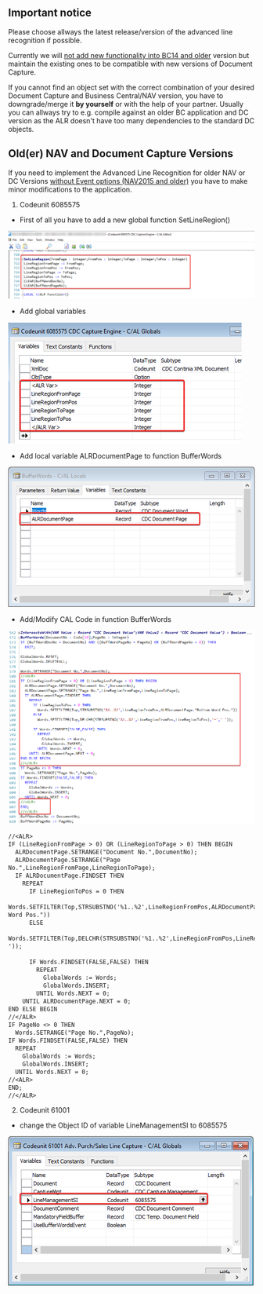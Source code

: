 ## Important notice ##
Please choose allways the latest release/version of the advanced line recognition if possible.

Currently we will <ins>not add new functionality into BC14 and older</ins> version but maintain the existing ones to be compatible with new versions of Document Capture.


If you cannot find an object set with the correct combination of your desired Document Capture and Business Central/NAV version, you have to downgrade/merge it **by yourself** or with the help of your partner.
Usually you can allways try to e.g. compile against an older BC application and DC version as the ALR doesn't have too many dependencies to the standard DC objects.

## Old(er) NAV and Document Capture Versions ##
If you need to implement the Advanced Line Recognition for older NAV or DC Versions <ins>without Event options (NAV2015 and older)</ins> you have to make minor modifications to the application.

1. Codeunit 6085575
* First of all you have to add a new global function SetLineRegion() 

![Function SetLineRegion](../Documentation/COD6085575_SetLineRegion.png)
* Add global variables

![Global Variables](../Documentation/COD6085575_Global_Variables.png)

* Add local variable ALRDocumentPage to function BufferWords

![Global Variables](../Documentation/COD6085575_LocalVariable_in_BufferWords.png)

* Add/Modify CAL Code in function BufferWords

![Global Variables](../Documentation/COD6085575_BufferWords_ALR.png)

```
//<ALR>
IF (LineRegionFromPage > 0) OR (LineRegionToPage > 0) THEN BEGIN
  ALRDocumentPage.SETRANGE("Document No.",DocumentNo);
  ALRDocumentPage.SETRANGE("Page No.",LineRegionFromPage,LineRegionToPage);
  IF ALRDocumentPage.FINDSET THEN
    REPEAT
      IF LineRegionToPos = 0 THEN
        Words.SETFILTER(Top,STRSUBSTNO('%1..%2',LineRegionFromPos,ALRDocumentPage."Bottom Word Pos."))
      ELSE
        Words.SETFILTER(Top,DELCHR(STRSUBSTNO('%1..%2',LineRegionFromPos,LineRegionToPos),'=',' '));

      IF Words.FINDSET(FALSE,FALSE) THEN
        REPEAT
          GlobalWords := Words;
          GlobalWords.INSERT;
        UNTIL Words.NEXT = 0;
    UNTIL ALRDocumentPage.NEXT = 0;
END ELSE BEGIN
//</ALR>
IF PageNo <> 0 THEN
  Words.SETRANGE("Page No.",PageNo);
IF Words.FINDSET(FALSE,FALSE) THEN
  REPEAT
    GlobalWords := Words;
    GlobalWords.INSERT;
  UNTIL Words.NEXT = 0;
//<ALR>
END;
//</ALR>
```

2. Codeunit 61001
* change the Object ID of variable LineManagementSI to 6085575

![Global Variables](../Documentation/COD61001_ChangeCodeunitID_Variable_61001.png)
